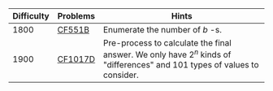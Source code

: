 | Difficulty | Problems | Hints |
| -------- | -------- | -------- |
| 1800 | [CF551B](https://codeforces.com/problemset/problem/551/B) | Enumerate the number of $b$ -s. |
| 1900 | [CF1017D](https://codeforces.com/problemset/problem/1017/D) | Pre-process to calculate the final answer. We only have $2^n$ kinds of "differences" and $101$ types of values to consider. |
